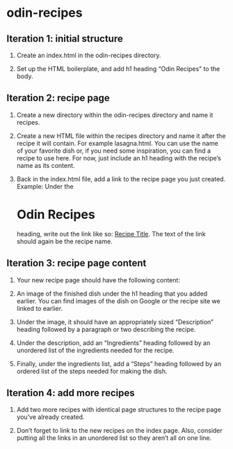 # odin-recipes

## Iteration 1: initial structure

1. Create an index.html in the odin-recipes directory.

2. Set up the HTML boilerplate, and add h1 heading “Odin Recipes” to the body.

## Iteration 2: recipe page

1. Create a new directory within the odin-recipes directory and name it recipes.

2. Create a new HTML file within the recipes directory and name it after the recipe it will contain. For example lasagna.html. You can use the name of your favorite dish or, if you need some inspiration, you can find a recipe to use here. For now, just include an h1 heading with the recipe’s name as its content.

3. Back in the index.html file, add a link to the recipe page you just created. Example: Under the <h1>Odin Recipes</h1> heading, write out the link like so: <a href="recipes/recipename.html">Recipe Title</a>. The text of the link should again be the recipe name.

## Iteration 3: recipe page content

1. Your new recipe page should have the following content:

2. An image of the finished dish under the h1 heading that you added earlier. You can find images of the dish on Google or the recipe site we linked to earlier.

3. Under the image, it should have an appropriately sized “Description” heading followed by a paragraph or two describing the recipe.

4. Under the description, add an “Ingredients” heading followed by an unordered list of the ingredients needed for the recipe.

5. Finally, under the ingredients list, add a “Steps” heading followed by an ordered list of the steps needed for making the dish.

## Iteration 4: add more recipes

1. Add two more recipes with identical page structures to the recipe page you’ve already created.

2. Don’t forget to link to the new recipes on the index page. Also, consider putting all the links in an unordered list so they aren’t all on one line.
